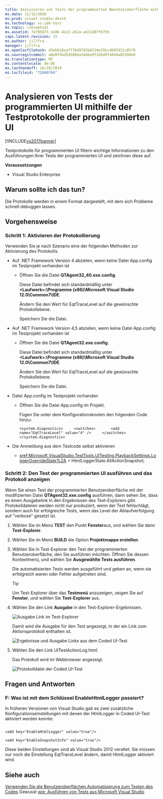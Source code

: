 ```yaml
---
title: Analysieren von Tests der programmierten Benutzeroberfläche mithilfe der Testprotokolle der programmierten Benutzeroberfläche | Microsoft-Dokumentation
ms.date: 11/15/2016
ms.prod: visual-studio-dev14
ms.technology: vs-ide-test
ms.topic: conceptual
ms.assetid: 7e795873-1d4b-4a13-a52a-a411d87fb759
caps.latest.revision: 15
ms.author: jillfra
manager: jillfra
ms.openlocfilehash: d3ebb18aaff78d9782b6210e25bcd697d21c8570
ms.sourcegitcommit: a8e8f4bd5d508da34bbe9f2d4d9fa94da0539de0
ms.translationtype: MT
ms.contentlocale: de-DE
ms.lasthandoff: 10/19/2019
ms.locfileid: "72660764"
---
```

# <a name="analyzing-coded-ui-tests-using-coded-ui-test-logs"></a>Analysieren von Tests der programmierten UI mithilfe der Testprotokolle der programmierten UI
[!INCLUDE[vs2017banner](../includes/vs2017banner.md)]

Testprotokolle für programmierten UI filtern wichtige Informationen zu den Ausführungen Ihrer Tests der programmierten UI und zeichnen diese auf.

 **Voraussetzungen**

- Visual Studio Enterprise

## <a name="why-should-i-do-this"></a>Warum sollte ich das tun?
 Die Protokolle werden in einem Format dargestellt, mit dem sich Probleme schnell debuggen lassen.

## <a name="how-do-i-do-this"></a>Vorgehensweise

### <a name="step-1-enable-logging"></a>Schritt 1: Aktivieren der Protokollierung
 Verwenden Sie je nach Szenario eine der folgenden Methoden zur Aktivierung des Protokolls.

- Auf .NET Framework Version 4 abzielen, wenn keine Datei App.config im Testprojekt vorhanden ist

  - Öffnen Sie die Datei **QTAgent32_40.exe.config**.

    Diese Datei befindet sich standardmäßig unter **\<Laufwerk>:\Programme (x86)\Microsoft Visual Studio 12.0\Common7\IDE**.

    Ändern Sie den Wert für EqtTraceLevel auf die gewünschte Protokollebene.

    Speichern Sie die Datei.

- Auf .NET Framework Version 4,5 abzielen, wenn keine Datei App.config im Testprojekt vorhanden ist

  - Öffnen Sie die Datei **QTAgent32.exe.config**.

    Diese Datei befindet sich standardmäßig unter **\<Laufwerk>:\Programme (x86)\Microsoft Visual Studio 12.0\Common7\IDE**.

    Ändern Sie den Wert für EqtTraceLevel auf die gewünschte Protokollebene.

    Speichern Sie die Datei.

- Datei App.config im Testprojekt vorhanden

  - Öffnen Sie die Datei App.config im Projekt.

    Fügen Sie unter dem Konfigurationsknoten den folgenden Code hinzu:

    `<system.diagnostics>     <switches>       <add name="EqtTraceLevel" value="4" />     </switches>  </system.diagnostics>`

- Die Anmeldung aus dem Testcode selbst aktivieren

  - <xref:Microsoft.VisualStudio.TestTools.UITesting.PlaybackSettings.LoggerOverrideState%2A> = HtmlLoggerState.AllActionSnapshot;

### <a name="step-2-run-your-coded-ui-test-and-view-the-log"></a>Schritt 2: Den Test der programmierten UI ausführen und das Protokoll anzeigen
 Wenn Sie einen Test der programmierten Benutzeroberfläche mit der modifizierten Datei **QTAgent32.exe.config** ausführen, dann sehen Sie, dass es einen Ausgabelink in den Ergebnissen des Test-Explorers gibt. Protokolldateien werden nicht nur produziert, wenn der Test fehlschlägt, sondern auch für erfolgreiche Tests, wenn das Level der Ablaufverfolgung auf "verbose" gesetzt ist.

1. Wählen Sie im Menü **TEST** den Punkt **Fenster**aus, und wählen Sie dann **Test-Explorer**.

2. Wählen Sie im Menü **BUILD** die Option **Projektmappe erstellen**.

3. Wählen Sie in Test-Explorer den Test der programmierten Benutzeroberfläche, den Sie ausführen möchten. Öffnen Sie dessen Kontextmenü, und wählen Sie **Ausgewählte Tests ausführen**.

     Die automatisierten Tests werden ausgeführt und geben an, wenn sie erfolgreich waren oder Fehler aufgetreten sind.

    > [!TIP]
    > Um Test-Explorer über das **Testmenü** anzuzeigen, zeigen Sie auf **Fenster**, und wählen Sie **Test-Explorer** aus.

4. Wählen Sie den Link **Ausgabe** in den Test-Explorer-Ergebnissen.

     ![Ausgabe Link im Test-Explorer](../test/media/cuit-htmlactionlog1.png "CUIT_HTMLActionLog1")

     Damit wird die Ausgabe für den Test angezeigt, in der ein Link zum Aktionsprotokoll enthalten ist.

     ![Ergebnisse und Ausgabe Links aus dem Coded UI-Test](../test/media/cuit-htmlactionlog2.png "CUIT_HTMLActionLog2")

5. Wählen Sie den Link UITestActionLog.html.

     Das Protokoll wird im Webbrowser angezeigt.

     ![Protokolldatei der Coded UI-Test](../test/media/cuit-htmlactionlog3.png "CUIT_HTMLActionLog3")

## <a name="q--a"></a>Fragen und Antworten

### <a name="q-what-happened-to-the-enablehtmllogger-key"></a>F: Was ist mit dem Schlüssel EnableHtmlLogger passiert?
 In früheren Versionen von Visual Studio gab es zwei zusätzliche Konfigurationseinstellungen mit denen der HtmlLogger in Coded UI-Test aktiviert werden konnte:

```

<add key="EnableHtmlLogger" value="true"/>

<add key="EnableSnapshotInfo" value="true"/>

```

 Diese beiden Einstellungen sind ab Visual Studio 2012 veraltet. Sie müssen nur noch die Einstellung EqtTraceLevel ändern, damit HtmlLogger aktiviert wird.

## <a name="see-also"></a>Siehe auch
 [Verwenden Sie die Benutzeroberflächen Automatisierung zum Testen des Codes](../test/use-ui-automation-to-test-your-code.md) Gewusst [wie: Ausführen von Tests aus Microsoft Visual Studio](https://msdn.microsoft.com/library/1a1207a9-2a33-4a1e-a1e3-ddf0181b1046)
